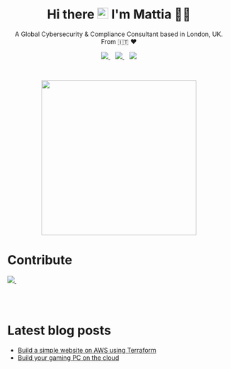 
<h1 align='center'>
Hi there <a href="https://www.borsoi.co.uk/"><img src="https://media.giphy.com/media/hvRJCLFzcasrR4ia7z/giphy.gif" width="25px"></a> I'm Mattia 👨‍💻
</h1>
<p align='center'>
  A Global Cybersecurity & Compliance Consultant based in London, UK. 
  <br>  From 🇮🇹  ❤️
</p>
<p align='center'>
  
  <a href="https://www.linkedin.com/in/mborsoi/">
    <img src="https://img.shields.io/badge/linkedin-%230077B5.svg?&style=for-the-badge&logo=linkedin&logoColor=white" />
  </a>&nbsp;&nbsp;
  <a href="https://instagram.com/mattiab">
    <img src="https://img.shields.io/badge/instagram-%23E4405F.svg?&style=for-the-badge&logo=instagram&logoColor=white" />        
  </a>&nbsp;&nbsp;
  <a href="https://borsoi.co.uk/">
    <img src="https://img.shields.io/badge/website-borsoi.co.uk-000000?&style=for-the-badge&logo=google-chrome&logoColor=white" />
  </a>
  
</p>
<br>
<p align='center'>
<img src="https://github-readme-stats.vercel.app/api?username=mattiaborsoi&show_icons=true&count_private=true&theme=dark" width="350">
</p>


# Contribute

<a href="https://www.paypal.me/mattiab/">
    <img src="https://img.shields.io/badge/paypal-%2300457C.svg?&style=for-the-badge&logo=paypal&logoColor=white" />
  </a>&nbsp;&nbsp;

<br><br>

# Latest blog posts
<!-- BLOG-POST-LIST:START -->
- [Build a simple website on AWS using Terraform](https://medium.com/@mattia.borsoi/build-a-simple-website-on-aws-using-terraform-a1a9f2678e9d?source=rss-79d75d9ade2b------2)
- [Build your gaming PC on the cloud](https://medium.com/@mattia.borsoi/build-your-gaming-pc-on-the-cloud-cf023fa80ee8?source=rss-79d75d9ade2b------2)
<!-- BLOG-POST-LIST:END -->